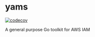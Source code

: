 # yams

[![codecov][ref-codecov]](https://codecov.io/gh/nsiow/yams)

A general purpose Go toolkit for AWS IAM

[ref-codecov]: https://codecov.io/gh/nsiow/yams/graph/badge.svg?token=OZGL4IJ415
